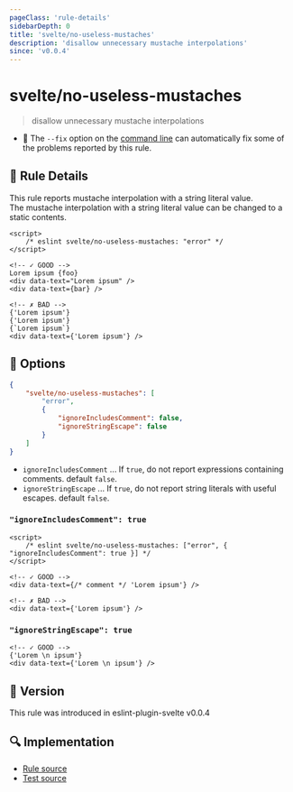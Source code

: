 ```yaml
---
pageClass: 'rule-details'
sidebarDepth: 0
title: 'svelte/no-useless-mustaches'
description: 'disallow unnecessary mustache interpolations'
since: 'v0.0.4'
---
```


# svelte/no-useless-mustaches

> disallow unnecessary mustache interpolations

- :wrench: The `--fix` option on the [command line](https://eslint.org/docs/user-guide/command-line-interface#fixing-problems) can automatically fix some of the problems reported by this rule.

## :book: Rule Details

This rule reports mustache interpolation with a string literal value.  
The mustache interpolation with a string literal value can be changed to a static contents.

<ESLintCodeBlock fix>

<!--eslint-skip-->

```svelte
<script>
	/* eslint svelte/no-useless-mustaches: "error" */
</script>

<!-- ✓ GOOD -->
Lorem ipsum {foo}
<div data-text="Lorem ipsum" />
<div data-text={bar} />

<!-- ✗ BAD -->
{'Lorem ipsum'}
{'Lorem ipsum'}
{`Lorem ipsum`}
<div data-text={'Lorem ipsum'} />
```

</ESLintCodeBlock>

## :wrench: Options

```json
{
	"svelte/no-useless-mustaches": [
		"error",
		{
			"ignoreIncludesComment": false,
			"ignoreStringEscape": false
		}
	]
}
```

- `ignoreIncludesComment` ... If `true`, do not report expressions containing comments. default `false`.
- `ignoreStringEscape` ... If `true`, do not report string literals with useful escapes. default `false`.

### `"ignoreIncludesComment": true`

<ESLintCodeBlock fix>

<!--eslint-skip-->

```svelte
<script>
	/* eslint svelte/no-useless-mustaches: ["error", { "ignoreIncludesComment": true }] */
</script>

<!-- ✓ GOOD -->
<div data-text={/* comment */ 'Lorem ipsum'} />

<!-- ✗ BAD -->
<div data-text={'Lorem ipsum'} />
```

</ESLintCodeBlock>

### `"ignoreStringEscape": true`

<ESLintCodeBlock fix>

```svelte
<!-- ✓ GOOD -->
{'Lorem \n ipsum'}
<div data-text={'Lorem \n ipsum'} />
```

</ESLintCodeBlock>

## :rocket: Version

This rule was introduced in eslint-plugin-svelte v0.0.4

## :mag: Implementation

- [Rule source](https://github.com/sveltejs/eslint-plugin-svelte/blob/main/src/rules/no-useless-mustaches.ts)
- [Test source](https://github.com/sveltejs/eslint-plugin-svelte/blob/main/tests/src/rules/no-useless-mustaches.ts)
